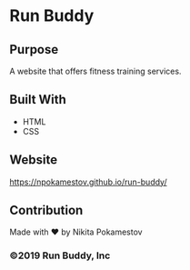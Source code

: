 # Run Buddy

## Purpose
A website that offers fitness training services.

## Built With
* HTML
* CSS

## Website
https://npokamestov.github.io/run-buddy/

## Contribution
Made with ❤️ by Nikita Pokamestov

### ©️2019 Run Buddy, Inc
